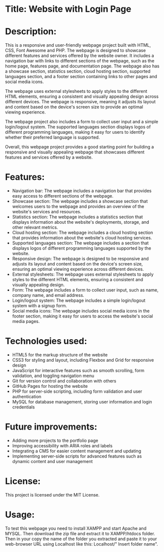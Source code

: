 # Title: Website with Login Page

# Description: 

This is a responsive and user-friendly webpage project built with HTML, CSS, Font Awesome and PHP. The webpage is designed to showcase different features and services offered by the website owner. It includes a navigation bar with links to different sections of the webpage, such as the home page, features page, and documentation page. The webpage also has a showcase section, statistics section, cloud hosting section, supported languages section, and a footer section containing links to other pages and social media icons. 

The webpage uses external stylesheets to apply styles to the different HTML elements, ensuring a consistent and visually appealing design across different devices. The webpage is responsive, meaning it adjusts its layout and content based on the device's screen size to provide an optimal viewing experience.

The webpage project also includes a form to collect user input and a simple login/logout system. The supported languages section displays logos of different programming languages, making it easy for users to identify whether their preferred language is supported.

Overall, this webpage project provides a good starting point for building a responsive and visually appealing webpage that showcases different features and services offered by a website.

# Features:

* Navigation bar: The webpage includes a navigation bar that provides easy access to different sections of the webpage.
* Showcase section: The webpage includes a showcase section that welcomes users to the webpage and provides an overview of the website's services and resources.
* Statistics section: The webpage includes a statistics section that displays information about the website's deployments, storage, and other relevant metrics.
* Cloud hosting section: The webpage includes a cloud hosting section that provides information about the website's cloud hosting services.
* Supported languages section: The webpage includes a section that displays logos of different programming languages supported by the website.
* Responsive design: The webpage is designed to be responsive and adjusts its layout and content based on the device's screen size, ensuring an optimal viewing           experience across different devices.
* External stylesheets: The webpage uses external stylesheets to apply styles to the different HTML elements, ensuring a consistent and visually appealing design.
* Form: The webpage includes a form to collect user input, such as name, company name, and email address.
* Login/logout system: The webpage includes a simple login/logout system with a signup form.
* Social media icons: The webpage includes social media icons in the footer section, making it easy for users to access the website's social media pages.

# Technologies used:

* HTML5 for the markup structure of the website
* CSS3 for styling and layout, including Flexbox and Grid for responsive design
* JavaScript for interactive features such as smooth scrolling, form validation, and toggling navigation menu
* Git for version control and collaboration with others
* GitHub Pages for hosting the website
* PHP for server-side scripting, including form validation and user authentication
* MySQL for database management, storing user information and login credentials

# Future improvements:

* Adding more projects to the portfolio page
* Improving accessibility with ARIA roles and labels
* Integrating a CMS for easier content management and updating
* Implementing server-side scripts for advanced features such as dynamic content and user management

# License: 
This project is licensed under the MIT License.

# Usage:
To test this webpage you need to install XAMPP and start Apache and MYSQL. Then download the zip file and extract it to XAMPP/htdocs folder.
Then in your copy the name of the folder you extracted and paste it to your web-browser URL using Localhost like this: Localhost/" Insert folder name".
